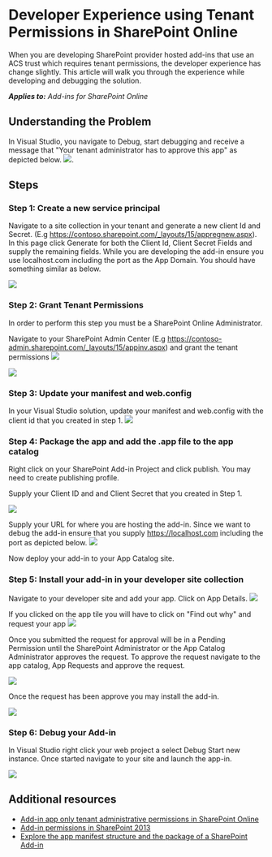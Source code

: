 Developer Experience using Tenant Permissions in SharePoint Online
================================================
When you are developing SharePoint provider hosted add-ins that use an ACS trust which requires tenant permissions, the developer experience has change slightly. This article will walk you through the experience while developing and debugging the solution.

_**Applies to:** Add-ins for SharePoint Online_


## Understanding the Problem
In Visual Studio, you navigate to Debug, start debugging and receive a message that "Your tenant administrator has to approve this app" as depicted below.
![](http://i.imgur.com/oFH9oqb.png). 


## Steps 
### Step 1: Create a new service principal
Navigate to a site collection in your tenant and generate a new client Id and Secret. (E.g https://contoso.sharepoint.com/_layouts/15/appregnew.aspx). In this page click Generate for both the Client Id, Client Secret Fields and supply the remaining fields. While you are developing the add-in ensure you use localhost.com including the port as the App Domain. You should have something similar as below.

![](http://i.imgur.com/5CfHgFD.png)

### Step 2: Grant Tenant Permissions
In order to perform this step you must be a SharePoint Online Administrator. 

Navigate to your SharePoint Admin Center (E.g https://contoso-admin.sharepoint.com/_layouts/15/appinv.aspx) and grant the tenant permissions
![](http://i.imgur.com/EGuJG3a.png)

![](http://i.imgur.com/dst9ZdP.png)


### Step 3: Update your manifest and web.config
In your Visual Studio solution, update your manifest and web.config with the client id that you created in step 1.
![](http://i.imgur.com/fKkLIde.png)


### Step 4: Package the app and add the .app file to the app catalog
Right click on your SharePoint Add-in Project and click publish. You may need to create publishing profile.

Supply your Client ID and and Client Secret that you created in Step 1.

![](http://i.imgur.com/XpM9rwb.png)

Supply your URL for where you are hosting the add-in. Since we want to debug the add-in ensure that you supply https://localhost.com including the port as depicted below.
![](http://i.imgur.com/nQmSbPC.png)

Now deploy your add-in to your App Catalog site.


### Step 5: Install your add-in in your developer site collection

Navigate to your developer site and add your app. Click on App Details.
![](http://i.imgur.com/Aihr4r7.png)

If you clicked on the app tile you will have to click on "Find out why" and request your app
![](http://i.imgur.com/DwWUkG0.png)

Once you submitted the request for approval will be in a Pending Permission until the SharePoint Administrator or the App Catalog Administrator approves the request. To approve the request navigate to the app catalog, App Requests and approve the request.

![](http://i.imgur.com/yZ8vNEc.png)

Once the request has been approve you may install the add-in.

![](http://i.imgur.com/PMitOEY.png)

### Step 6: Debug your Add-in
In Visual Studio right click your web project a select Debug Start new instance. Once started navigate to your site and launch the app-in.

![](http://i.imgur.com/Y5vAlDr.png)

## Additional resources
<a name="bk_addresources"> </a>

- [Add-in app only tenant administrative permissions in SharePoint Online](https://msdn.microsoft.com/en-us/pnp_articles/how-to-provide-add-in-app-only-tenant-administrative-permissions-in-sharepoint-online)
- [Add-in permissions in SharePoint 2013](https://msdn.microsoft.com/en-us/library/office/fp142383.aspx)
- [Explore the app manifest structure and the package of a SharePoint Add-in](https://msdn.microsoft.com/en-us/library/office/fp179918.aspx)

